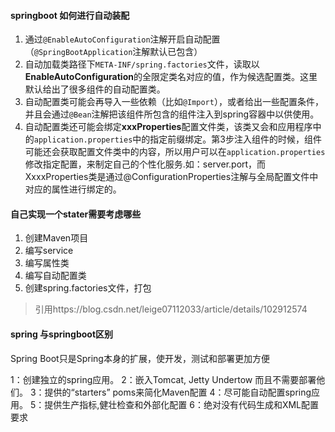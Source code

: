 #### springboot 如何进行自动装配

1. 通过`@EnableAutoConfiguration`注解开启自动配置（`@SpringBootApplication`注解默认已包含）
2. 自动加载类路径下`META-INF/spring.factories`文件，读取以**EnableAutoConfiguration**的全限定类名对应的值，作为候选配置类。这里默认给出了很多组件的自动配置类。
3. 自动配置类可能会再导入一些依赖（比如`@Import`），或者给出一些配置条件，并且会通过`@Bean`注解把该组件所包含的组件注入到spring容器中以供使用。
4. 自动配置类还可能会绑定**xxxProperties**配置文件类，该类又会和应用程序中的`application.properties`中的指定前缀绑定。第3步注入组件的时候，组件可能还会获取配置文件类中的内容，所以用户可以在`application.properties`修改指定配置，来制定自己的个性化服务.如：server.port，而XxxxProperties类是通过@ConfigurationProperties注解与全局配置文件中对应的属性进行绑定的。

#### 自己实现一个stater需要考虑哪些

1. 创建Maven项目
2. 编写service
3. 编写属性类
4. 编写自动配置类
5. 创建spring.factories文件，打包

> 引用https://blog.csdn.net/leige07112033/article/details/102912574

#### spring 与springboot区别

Spring Boot只是Spring本身的扩展，使开发，测试和部署更加方便

1：创建独立的spring应用。
2：嵌入Tomcat, Jetty Undertow 而且不需要部署他们。
3：提供的“starters” poms来简化Maven配置
4：尽可能自动配置spring应用。
5：提供生产指标,健壮检查和外部化配置
6：绝对没有代码生成和XML配置要求